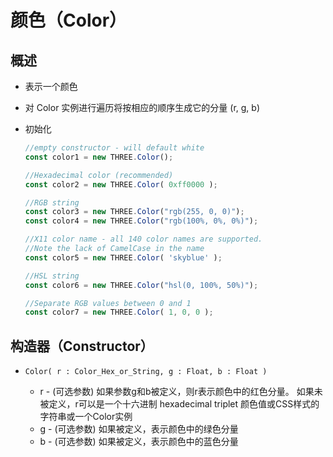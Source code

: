 # 颜色（Color）

## 概述

+ 表示一个颜色

+ 对 Color 实例进行遍历将按相应的顺序生成它的分量 (r, g, b)

+ 初始化

  ```js
  //empty constructor - will default white
  const color1 = new THREE.Color();

  //Hexadecimal color (recommended)
  const color2 = new THREE.Color( 0xff0000 );

  //RGB string
  const color3 = new THREE.Color("rgb(255, 0, 0)");
  const color4 = new THREE.Color("rgb(100%, 0%, 0%)");

  //X11 color name - all 140 color names are supported.
  //Note the lack of CamelCase in the name
  const color5 = new THREE.Color( 'skyblue' );

  //HSL string
  const color6 = new THREE.Color("hsl(0, 100%, 50%)");

  //Separate RGB values between 0 and 1
  const color7 = new THREE.Color( 1, 0, 0 );
  ```

## 构造器（Constructor）

+ `Color( r : Color_Hex_or_String, g : Float, b : Float )`

  + r - (可选参数) 如果参数g和b被定义，则r表示颜色中的红色分量。 如果未被定义，r可以是一个十六进制 hexadecimal triplet 颜色值或CSS样式的字符串或一个Color实例
  + g - (可选参数) 如果被定义，表示颜色中的绿色分量
  + b - (可选参数) 如果被定义，表示颜色中的蓝色分量
